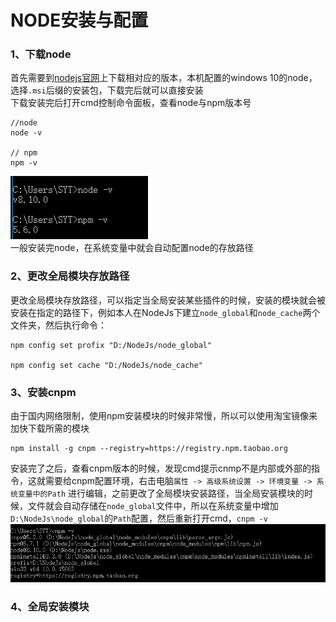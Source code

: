# NODE安装与配置  

### 1、下载node  
首先需要到[nodejs官网](https://nodejs.org/zh-cn/download/releases/)上下载相对应的版本，本机配置的windows 10的node，选择`.msi`后缀的安装包，下载完后就可以直接安装  
下载安装完后打开cmd控制命令面板，查看node与npm版本号
```
//node
node -v

// npm
npm -v
``` 
![](./img/1.png)   
一般安装完node，在系统变量中就会自动配置node的存放路径  

### 2、更改全局模块存放路径  
更改全局模块存放路径，可以指定当全局安装某些插件的时候，安装的模块就会被安装在指定的路径下，例如本人在NodeJs下建立`node_global`和`node_cache`两个文件夹，然后执行命令：   
```
npm config set profix "D:/NodeJs/node_global"

npm config set cache "D:/NodeJs/node_cache"
```  

### 3、安装cnpm  
由于国内网络限制，使用npm安装模块的时候非常慢，所以可以使用淘宝镜像来加快下载所需的模块  
```
npm install -g cnpm --registry=https://registry.npm.taobao.org
```  
安装完了之后，查看cnpm版本的时候，发现cmd提示cnmp不是内部或外部的指令，这就需要给cnpm配置环境，右击电脑`属性 -> 高级系统设置 -> 环境变量 -> 系统变量中的Path` 进行编辑，之前更改了全局模块安装路径，当全局安装模块的时候，文件就会自动存储在`node_global`文件中，所以在系统变量中增加`D:\NodeJs\node_global`的`Path`配置，然后重新打开cmd，`cnpm -v`
![](./img/2.png)  

### 4、全局安装模块